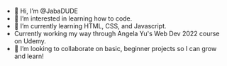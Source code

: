 - 👋 Hi, I’m @JabaDUDE
- 👀 I’m interested in learning how to code.
- 🌱 I’m currently learning HTML, CSS, and Javascript.
- Currently working my way through Angela Yu's Web Dev 2022 course on Udemy.
- 💞️ I’m looking to collaborate on basic, beginner projects so I can grow and learn!

<!---
JabaDUDE/JabaDUDE is a ✨ special ✨ repository because its `README.md` (this file) appears on your GitHub profile.
You can click the Preview link to take a look at your changes.
--->

